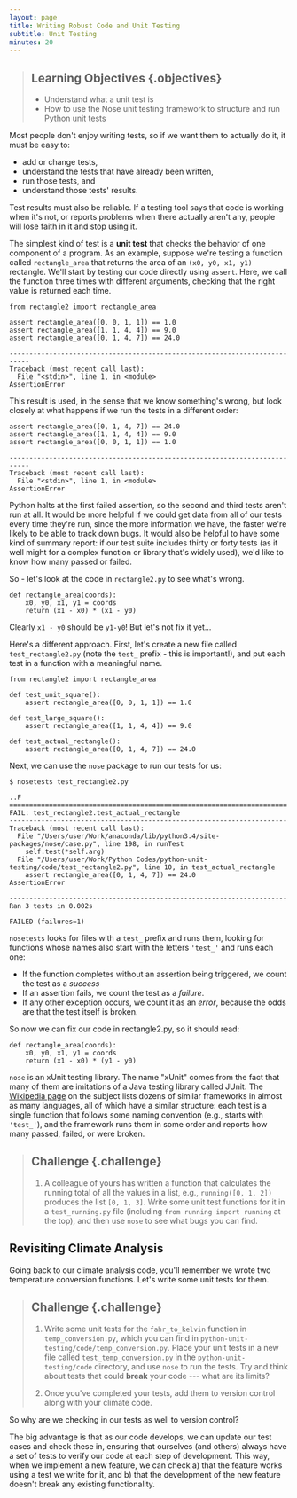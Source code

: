 ```yaml
---
layout: page
title: Writing Robust Code and Unit Testing
subtitle: Unit Testing
minutes: 20
---
```


> ## Learning Objectives {.objectives}
>
> * Understand what a unit test is
> * How to use the Nose unit testing framework to structure and run Python unit tests

Most people don't enjoy writing tests, so if we want them to actually do it, it must be easy to:

- add or change tests,
- understand the tests that have already been written,
- run those tests, and
- understand those tests' results.

Test results must also be reliable. If a testing tool says that code is working when it's not, or reports problems when there actually aren't any, people will lose faith in it and stop using it.

The simplest kind of test is a **unit test** that checks the behavior of one component of a program. As an example, suppose we're testing a function called `rectangle_area` that returns the area of an `(x0, y0, x1, y1)` rectangle. We'll start by testing our code directly using `assert`. Here, we call the function three times with different arguments, checking that the right value is returned each time.

~~~ {.python}
from rectangle2 import rectangle_area

assert rectangle_area([0, 0, 1, 1]) == 1.0
assert rectangle_area([1, 1, 4, 4]) == 9.0
assert rectangle_area([0, 1, 4, 7]) == 24.0
~~~

~~~ {.output}
---------------------------------------------------------------------------
Traceback (most recent call last):
  File "<stdin>", line 1, in <module>
AssertionError
~~~

This result is used, in the sense that we know something's wrong, but look closely at what happens if we run the tests in a different order:

~~~ {.python}
assert rectangle_area([0, 1, 4, 7]) == 24.0
assert rectangle_area([1, 1, 4, 4]) == 9.0
assert rectangle_area([0, 0, 1, 1]) == 1.0
~~~

~~~ {.output}
---------------------------------------------------------------------------
Traceback (most recent call last):
  File "<stdin>", line 1, in <module>
AssertionError
~~~

Python halts at the first failed assertion, so the second and third tests aren't run at all. It would be more helpful if we could get data from all of our tests every time they're run, since the more information we have, the faster we're likely to be able to track down bugs. It would also be helpful to have some kind of summary report: if our test suite includes thirty or forty tests (as it well might for a complex function or library that's widely used), we'd like to know how many passed or failed.

So - let's look at the code in `rectangle2.py` to see what's wrong.

~~~ {.python}
def rectangle_area(coords):
    x0, y0, x1, y1 = coords
    return (x1 - x0) * (x1 - y0)
~~~

Clearly `x1 - y0` should be `y1-y0`! But let's not fix it yet...

Here's a different approach. First, let's create a new file called `test_rectangle2.py` (note the `test_` prefix - this is important!), and put each test in a function with a meaningful name.

~~~ {.python}
from rectangle2 import rectangle_area

def test_unit_square():
    assert rectangle_area([0, 0, 1, 1]) == 1.0

def test_large_square():
    assert rectangle_area([1, 1, 4, 4]) == 9.0

def test_actual_rectangle():
    assert rectangle_area([0, 1, 4, 7]) == 24.0
~~~

Next, we can use the `nose` package to run our tests for us:

~~~ {.in}
$ nosetests test_rectangle2.py
~~~

~~~ {.output}
..F
======================================================================
FAIL: test_rectangle2.test_actual_rectangle
----------------------------------------------------------------------
Traceback (most recent call last):
  File "/Users/user/Work/anaconda/lib/python3.4/site-packages/nose/case.py", line 198, in runTest
    self.test(*self.arg)
  File "/Users/user/Work/Python Codes/python-unit-testing/code/test_rectangle2.py", line 10, in test_actual_rectangle
    assert rectangle_area([0, 1, 4, 7]) == 24.0
AssertionError

----------------------------------------------------------------------
Ran 3 tests in 0.002s

FAILED (failures=1)
~~~

`nosetests` looks for files with a ``test_`` prefix and runs them, looking for functions whose names also start with the letters `'test_'` and runs each one:

-  If the function completes without an assertion being triggered, we count the test as a *success*
-  If an assertion fails, we count the test as a *failure*.
-  If any other exception occurs, we count it as an *error*, because the odds are that the test itself is broken.

So now we can fix our code in rectangle2.py, so it should read:

~~~ {.python}
def rectangle_area(coords):
    x0, y0, x1, y1 = coords
    return (x1 - x0) * (y1 - y0)
~~~

`nose` is an xUnit testing library. The name "xUnit" comes from the fact that many of them are imitations of a Java testing library called JUnit. The [Wikipedia page](http://en.wikipedia.org/wiki/List_of_unit_testing_frameworks) on the subject lists dozens of similar frameworks in almost as many languages,
all of which have a similar structure: each test is a single function that follows some naming convention (e.g., starts with `'test_'`), and the framework runs them in some order and reports how many passed, failed, or were broken.

> ## Challenge {.challenge}
> 
> 1.  A colleague of yours has written a function that calculates the running total of all the values in a list, e.g.,
>     `running([0, 1, 2])` produces the list `[0, 1, 3]`.
>     Write some unit test functions for it in a `test_running.py` file
>     (including `from running import running` at the top), and then use `nose` 
>     to see what bugs you can find.

## Revisiting Climate Analysis

Going back to our climate analysis code, you'll remember we wrote two
temperature conversion functions. Let's write some unit tests for them.

> ## Challenge {.challenge}
> 
> 1. Write some unit tests for the `fahr_to_kelvin` function in 
>    `temp_conversion.py`, which you can find in 
>    `python-unit-testing/code/temp_conversion.py`.
>    Place your unit tests in a new file called `test_temp_conversion.py`
>    in the `python-unit-testing/code` directory, and use `nose` to run
>    the tests.
>    Try and think about tests that could **break** your code --- what
>    are its limits?
> 
> 2. Once you've completed your tests, add them to version control along
>    with your climate code.

So why are we checking in our tests as well to version control?

The big advantage is that as our code develops, we can update our test
cases and check these in, ensuring that ourselves (and others) always have a set 
of tests to verify our code at each step of development. This way, when we
implement a new feature, we can check a) that the feature works using a test
we write for it, and b) that the development of the new feature doesn't break
any existing functionality.

